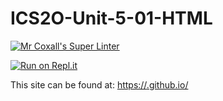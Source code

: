 # ICS2O-Unit-5-01-HTML

[![Mr Coxall's Super Linter](https://github.com/Brayden-Blank/ICS2O-Unit-5-01-HTML/actions/workflows/main.yml/badge.svg)](https://github.com/Brayden-Blank/ICS2O-Unit-5-01-HTML/actions/workflows/main.yml)

[![Run on Repl.it](https://repl.it/badge/github/<Brayden-Blank>/<ICS2O-Unit-5-01-HTML>)](https://repl.it/github/<Brayden-Blank>/<ICS2O-Unit-5-01-HTML>)

This site can be found at: [https://<Brayden-Blank>.github.io/<ICS2O-Unit-5-01-HTML>](https://<Brayden-Blank>.github.io/<ICS2O-Unit-5-01-HTML>)
